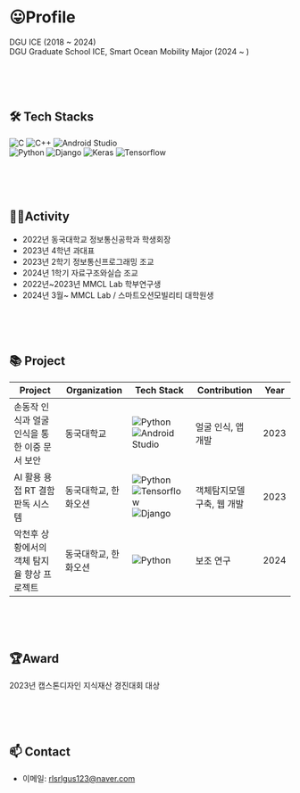 # 😛Profile

DGU ICE (2018 ~ 2024)<br>
DGU Graduate School ICE, Smart Ocean Mobility Major (2024 ~ )

<br><br><br>

## 🛠 Tech Stacks


![C](https://img.shields.io/badge/C-A8B9CC?style=flat-square&logo=c&logoColor=white)
![C++](https://img.shields.io/badge/C++-00599C?style=flat-square&logo=c%2B%2B&logoColor=white)
![Android Studio](https://img.shields.io/badge/Android_Studio-3DDC84?style=flat-square&logo=android-studio&logoColor=white)<br>
![Python](https://img.shields.io/badge/Python-3766AB?style=flat-square&logo=Python&logoColor=white)
![Django](https://img.shields.io/badge/Django-092E20?style=flat-square&logo=Django&logoColor=white)
![Keras](https://img.shields.io/badge/Keras-D00000?style=flat-square&logo=Keras&logoColor=white)
![Tensorflow](https://img.shields.io/badge/TensorFlow-FF6F00?style=flat-square&logo=TensorFlow&logoColor=white)



<br><br><br>

## 🏃‍♂️Activity
- 2022년 동국대학교 정보통신공학과 학생회장
- 2023년 4학년 과대표
- 2023년 2학기 정보통신프로그래밍 조교
- 2024년 1학기 자료구조와실습 조교
- 2022년~2023년 MMCL Lab 학부연구생
- 2024년 3월~   MMCL Lab / 스마트오션모빌리티 대학원생

<br><br><br>

## 📚 Project

| Project | Organization | Tech Stack | Contribution | Year |
| --- | --- | --- | --- | --- |
| 손동작 인식과 얼굴 인식을 통한 이중 문서 보안 | 동국대학교 | ![Python](https://img.shields.io/badge/Python-3766AB?style=flat-square&logo=Python&logoColor=white) ![Android Studio](https://img.shields.io/badge/Android_Studio-3DDC84?style=flat-square&logo=android-studio&logoColor=white) | 얼굴 인식, 앱 개발 | 2023 |
| AI 활용 용접 RT 결함판독 시스템 | 동국대학교, 한화오션 | ![Python](https://img.shields.io/badge/Python-3766AB?style=flat-square&logo=Python&logoColor=white) ![Tensorflow](https://img.shields.io/badge/TensorFlow-FF6F00?style=flat-square&logo=TensorFlow&logoColor=white) ![Django](https://img.shields.io/badge/Django-092E20?style=flat-square&logo=Django&logoColor=white) | 객체탐지모델 구축, 웹 개발 | 2023 |
| 악천후 상황에서의 객체 탐지율 향상 프로젝트 | 동국대학교, 한화오션 | ![Python](https://img.shields.io/badge/Python-3766AB?style=flat-square&logo=Python&logoColor=white) | 보조 연구 | 2024 |


<br><br><br>

## 🏆Award
2023년 캡스톤디자인 지식재산 경진대회 대상 

<br><br><br>

## 📫 Contact
- 이메일: rlsrlgus123@naver.com

